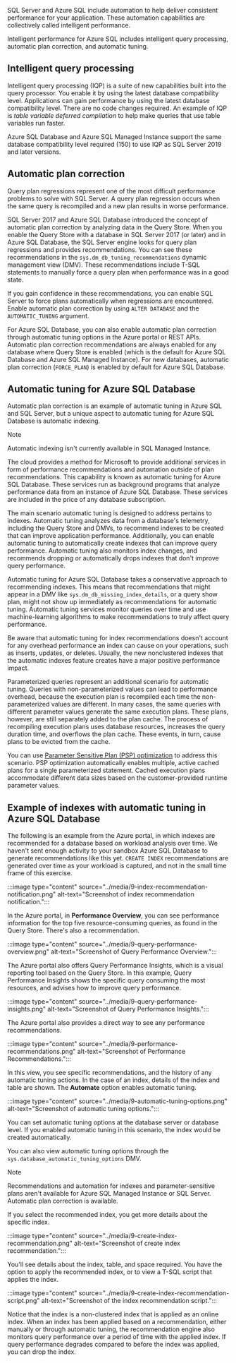 SQL Server and Azure SQL include automation to help deliver consistent performance for your application. These automation capabilities are collectively called intelligent performance.

Intelligent performance for Azure SQL includes intelligent query processing, automatic plan correction, and automatic tuning.

## Intelligent query processing

Intelligent query processing (IQP) is a suite of new capabilities built into the query processor. You enable it by using the latest database compatibility level. Applications can gain performance by using the latest database compatibility level. There are no code changes required. An example of IQP is *table variable deferred compilation* to help make queries that use table variables run faster.

Azure SQL Database and Azure SQL Managed Instance support the same database compatibility level required (150) to use IQP as SQL Server 2019 and later versions.

## Automatic plan correction

Query plan regressions represent one of the most difficult performance problems to solve with SQL Server. A query plan regression occurs when the same query is recompiled and a new plan results in worse performance.

SQL Server 2017 and Azure SQL Database introduced the concept of automatic plan correction by analyzing data in the Query Store. When you enable the Query Store with a database in SQL Server 2017 (or later) and in Azure SQL Database, the SQL Server engine looks for query plan regressions and provides recommendations. You can see these recommendations in the `sys.dm_db_tuning_recommendations` dynamic management view (DMV). These recommendations include T-SQL statements to manually force a query plan when performance was in a good state.

If you gain confidence in these recommendations, you can enable SQL Server to force plans automatically when regressions are encountered. Enable automatic plan correction by using `ALTER DATABASE` and the `AUTOMATIC_TUNING` argument.

For Azure SQL Database, you can also enable automatic plan correction through automatic tuning options in the Azure portal or REST APIs. Automatic plan correction recommendations are always enabled for any database where Query Store is enabled (which is the default for Azure SQL Database and Azure SQL Managed Instance). For new databases, automatic plan correction (`FORCE_PLAN`) is enabled by default for Azure SQL Database.

## Automatic tuning for Azure SQL Database

Automatic plan correction is an example of automatic tuning in Azure SQL and SQL Server, but a unique aspect to automatic tuning for Azure SQL Database is automatic indexing.

> [!NOTE]
> Automatic indexing isn't currently available in SQL Managed Instance.

The cloud provides a method for Microsoft to provide additional services in form of performance recommendations and automation outside of plan recommendations. This capability is known as automatic tuning for Azure SQL Database. These services run as background programs that analyze performance data from an instance of Azure SQL Database. These services are included in the price of any database subscription.

The main scenario automatic tuning is designed to address pertains to indexes. Automatic tuning analyzes data from a database's telemetry, including the Query Store and DMVs, to recommend indexes to be created that can improve application performance. Additionally, you can enable automatic tuning to automatically create indexes that can improve query performance. Automatic tuning also monitors index changes, and recommends dropping or automatically drops indexes that don't improve query performance.

Automatic tuning for Azure SQL Database takes a conservative approach to recommending indexes. This means that recommendations that might appear in a DMV like `sys.dm_db_missing_index_details`, or a query show plan, might not show up immediately as recommendations for automatic tuning. Automatic tuning services monitor queries over time and use machine-learning algorithms to make recommendations to truly affect query performance.

Be aware that automatic tuning for index recommendations doesn't account for any overhead performance an index can cause on your operations, such as inserts, updates, or deletes. Usually, the new nonclustered indexes that the automatic indexes feature creates have a major positive performance impact.

Parameterized queries represent an additional scenario for automatic tuning. Queries with non-parameterized values can lead to performance overhead, because the execution plan is recompiled each time the non-parameterized values are different. In many cases, the same queries with different parameter values generate the same execution plans. These plans, however, are still separately added to the plan cache. The process of recompiling execution plans uses database resources, increases the query duration time, and overflows the plan cache. These events, in turn, cause plans to be evicted from the cache.

You can use [Parameter Sensitive Plan (PSP) optimization](/sql/relational-databases/performance/parameter-sensitive-plan-optimization) to address this scenario. PSP optimization automatically enables multiple, active cached plans for a single parameterized statement. Cached execution plans accommodate different data sizes based on the customer-provided runtime parameter values.

## Example of indexes with automatic tuning in Azure SQL Database

The following is an example from the Azure portal, in which indexes are recommended for a database based on workload analysis over time. We haven't sent enough activity to your sandbox Azure SQL Database to generate recommendations like this yet. `CREATE INDEX` recommendations are generated over time as your workload is captured, and not in the small time frame of this exercise.

:::image type="content" source="../media/9-index-recommendation-notification.png" alt-text="Screenshot of index recommendation notification.":::

In the Azure portal, in **Performance Overview**, you can see performance information for the top five resource-consuming queries, as found in the Query Store. There's also a recommendation.

:::image type="content" source="../media/9-query-performance-overview.png" alt-text="Screenshot of Query Performance Overview.":::

The Azure portal also offers Query Performance Insights, which is a visual reporting tool based on the Query Store. In this example, Query Performance Insights shows the specific query consuming the most resources, and advises how to improve query performance.

:::image type="content" source="../media/9-query-performance-insights.png" alt-text="Screenshot of Query Performance Insights.":::

The Azure portal also provides a direct way to see any performance recommendations.

:::image type="content" source="../media/9-performance-recommendations.png" alt-text="Screenshot of Performance Recommendations.":::

In this view, you see specific recommendations, and the history of any automatic tuning actions. In the case of an index, details of the index and table are shown. The **Automate** option enables automatic tuning.

:::image type="content" source="../media/9-automatic-tuning-options.png" alt-text="Screenshot of automatic tuning options.":::

You can set automatic tuning options at the database server or database level. If you enabled automatic tuning in this scenario, the index would be created automatically.

You can also view automatic tuning options through the `sys.database_automatic_tuning_options` DMV.

> [!NOTE]
> Recommendations and automation for indexes and parameter-sensitive plans aren't available for Azure SQL Managed Instance or SQL Server. Automatic plan correction is available.

If you select the recommended index, you get more details about the specific index.

:::image type="content" source="../media/9-create-index-recommendation.png" alt-text="Screenshot of create index recommendation.":::

You'll see details about the index, table, and space required. You have the option to apply the recommended index, or to view a T-SQL script that applies the index.

:::image type="content" source="../media/9-create-index-recommendation-script.png" alt-text="Screenshot of the index recommendation script.":::

Notice that the index is a non-clustered index that is applied as an online index. When an index has been applied based on a recommendation, either manually or through automatic tuning, the recommendation engine also monitors query performance over a period of time with the applied index. If query performance degrades compared to before the index was applied, you can drop the index.
